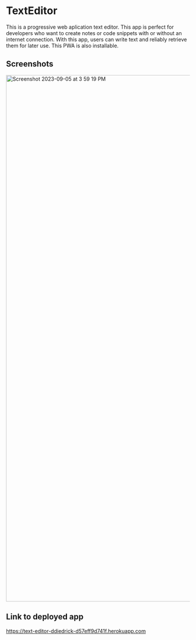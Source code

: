 # TextEditor
This is a progressive web aplication text editor. This app is perfect for developers who want to create notes or code snippets with or without an internet connection. With this app, users can write text and reliably retrieve them for later use. This PWA is also installable.


## Screenshots
<img width="1440" alt="Screenshot 2023-09-05 at 3 59 19 PM" src="https://github.com/ddiedrick/TextEditor/assets/35505692/48f8a54b-bd4f-4426-8121-eb5bbfd826bb">



## Link to deployed app
https://text-editor-ddiedrick-d57eff9d741f.herokuapp.com

